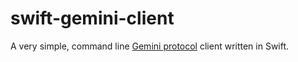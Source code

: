 # swift-gemini-client

A very simple, command line [Gemini protocol][gemini] client written in Swift.

[gemini]: https://geminiprotocol.net/
